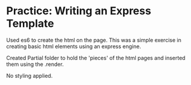 # Practice: Writing an Express Template

Used es6 to create the html on the page. This was a simple exercise in creating basic html elements using an express engine.  

Created Partial folder to hold the 'pieces' of the html pages and inserted them using the .render.

No styling applied.
